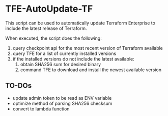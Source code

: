 # TFE-AutoUpdate-TF
This script can be used to automatically update Terraform Enterprise to include the latest release of Terraform. 

When executed, the script does the following: 
1. query checkpoint api for the most recent version of Terraform available
2. query TFE for a list of currently installed versions 
3. if the installed versions do not include the latest available:
   1. obtain SHA256 sum for desired binary
   2. command TFE to download and install the newest available version

## TO-DOs
- update admin token to be read as ENV variable
- optimize method of parsing SHA256 checksum
- convert to lambda function